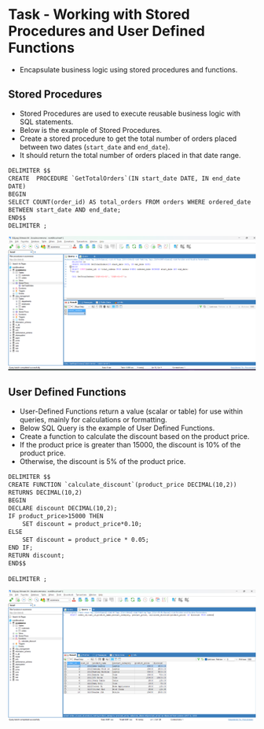 # Task - Working with Stored Procedures and User Defined Functions

- Encapsulate business logic using stored procedures and functions.

## Stored Procedures

- Stored Procedures are used to execute reusable business logic with SQL statements.
- Below is the example of Stored Procedures.
- Create a stored procedure to get the total number of orders placed between two dates (`start_date` and `end_date`).
- It should return the total number of orders placed in that date range.

```
DELIMITER $$
CREATE  PROCEDURE `GetTotalOrders`(IN start_date DATE, IN end_date DATE)
BEGIN 
SELECT COUNT(order_id) AS total_orders FROM orders WHERE ordered_date BETWEEN start_date AND end_date;
END$$
DELIMITER ;
```

![stored-procedure](./assets/procedures.png)

## User Defined Functions

- User-Defined Functions return a value (scalar or table) for use within queries, mainly for calculations or formatting.
- Below SQL Query is the example of User Defined Functions.
- Create a function to calculate the discount based on the product price.
- If the product price is greater than 15000, the discount is 10% of the product price.
- Otherwise, the discount is 5% of the product price.

```
DELIMITER $$
CREATE FUNCTION `calculate_discount`(product_price DECIMAL(10,2)) 
RETURNS DECIMAL(10,2)
BEGIN
DECLARE discount DECIMAL(10,2);
IF product_price>15000 THEN
	SET discount = product_price*0.10;
ELSE 
    SET discount = product_price * 0.05;
END IF;
RETURN discount;
END$$

DELIMITER ;
```

![uses-functions](./assets/userfunc.png)